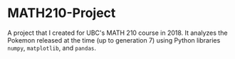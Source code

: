 # MATH210-Project

A project that I created for UBC's MATH 210 course in 2018. It analyzes the Pokemon released at the time (up to generation 7) using Python libraries `numpy`, `matplotlib`, and `pandas`.
